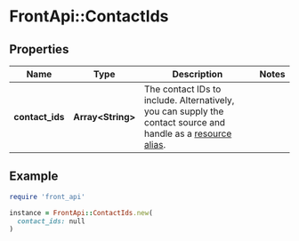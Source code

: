# FrontApi::ContactIds

## Properties

| Name | Type | Description | Notes |
| ---- | ---- | ----------- | ----- |
| **contact_ids** | **Array&lt;String&gt;** | The contact IDs to include. Alternatively, you can supply the contact source and handle as a [resource alias](https://dev.frontapp.com/docs/resource-aliases-1). |  |

## Example

```ruby
require 'front_api'

instance = FrontApi::ContactIds.new(
  contact_ids: null
)
```

